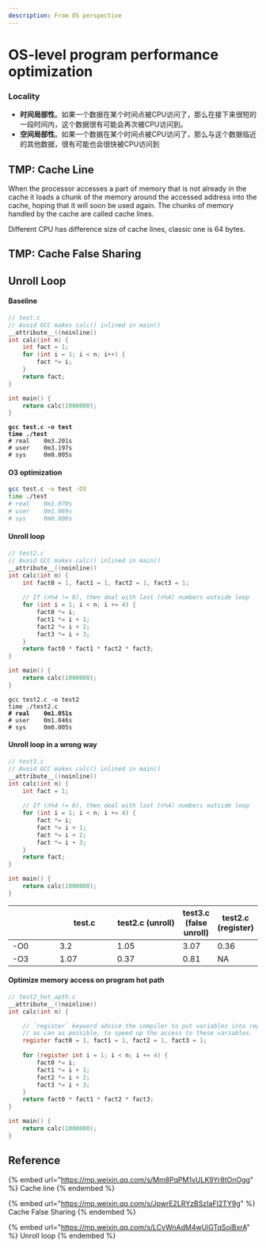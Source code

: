 ```yaml
---
description: From OS perspective
---
```


# OS-level program performance optimization

### **Locality**

* **时间局部性**。如果一个数据在某个时间点被CPU访问了，那么在接下来很短的一段时间内，这个数据很有可能会再次被CPU访问到。
* **空间局部性**。如果一个数据在某个时间点被CPU访问了，那么与这个数据临近的其他数据，很有可能也会很快被CPU访问到

## TMP: Cache Line

When the processor accesses a part of memory that is not already in the cache it loads a chunk of the memory around the accessed address into the cache, hoping that it will soon be used again. The chunks of memory handled by the cache are called cache lines.

Different CPU has difference size of cache lines, classic one is 64 bytes.

## TMP: Cache False Sharing



## Unroll Loop&#x20;

#### Baseline

```c
// test.c
// Avoid GCC makes calc() inlined in main()
__attribute__((noinline))
int calc(int n) {
    int fact = 1;
    for (int i = 1; i < n; i++) {
        fact *= i;
    }
    return fact;
}

int main() {
    return calc(1000000);
}
```

<pre class="language-sh"><code class="lang-sh"><strong>gcc test.c -o test
</strong><strong>time ./test
</strong># real    0m3.201s
# user    0m3.197s
# sys     0m0.005s
</code></pre>

#### O3 optimization

```bash
gcc test.c -o test -O3
time ./test
# real    0m1.070s
# user    0m1.069s
# sys     0m0.000s
```

#### Unroll loop&#x20;

```c
// test2.c
// Avoid GCC makes calc() inlined in main()
__attribute__((noinline))
int calc(int n) {
    int fact0 = 1, fact1 = 1, fact2 = 1, fact3 = 1;
    
    // If (n%4 != 0), then deal with last (n%4) numbers outside loop
    for (int i = 1; i < n; i += 4) {
        fact0 *= i;
        fact1 *= i + 1;
        fact2 *= i + 2;
        fact3 *= i + 3;
    }
    return fact0 * fact1 * fact2 * fact3;
}

int main() {
    return calc(1000000);
}
```

<pre class="language-bash"><code class="lang-bash">gcc test2.c -o test2
time ./test2.c
<strong># real    0m1.051s
</strong># user    0m1.046s
# sys     0m0.005s
</code></pre>

#### Unroll loop in a wrong way

```c
// test3.c
// Avoid GCC makes calc() inlined in main()
__attribute__((noinline))
int calc(int n) {
    int fact = 1;
    
    // If (n%4 != 0), then deal with last (n%4) numbers outside loop
    for (int i = 1; i < n; i += 4) {
        fact *= i;
        fact *= i + 1;
        fact *= i + 2;
        fact *= i + 3;
    }
    return fact;
}

int main() {
    return calc(1000000);
}
```

<table><thead><tr><th width="103"></th><th width="123">test.c</th><th width="141">test2.c (unroll)</th><th>test3.c (false unroll)</th><th>test2.c (register)</th></tr></thead><tbody><tr><td>-O0</td><td>3.2</td><td>1.05</td><td>3.07</td><td>0.36</td></tr><tr><td>-O3</td><td>1.07</td><td>0.37</td><td>0.81</td><td>NA</td></tr></tbody></table>

#### Optimize memory access on program hot path

```c
// test2_hot_apth.c
__attribute__((noinline))
int calc(int n) {

    // `register` keyword advice the compiler to put variables into registers  
    // as can as possible, to speed up the access to these variables.
    register fact0 = 1, fact1 = 1, fact2 = 1, fact3 = 1;
    
    for (register int i = 1; i < n; i += 4) {
        fact0 *= i;
        fact1 *= i + 1;
        fact2 *= i + 2;
        fact3 *= i + 3;
    }
    return fact0 * fact1 * fact2 * fact3;
}

int main() {
    return calc(1000000);
}
```

## Reference

{% embed url="https://mp.weixin.qq.com/s/Mm8PqPM1vULK9Yr8tOnOgg" %}
Cache line
{% endembed %}

{% embed url="https://mp.weixin.qq.com/s/JpwrE2LRYzBSzIaFl2TY9g" %}
Cache False Sharing
{% endembed %}

{% embed url="https://mp.weixin.qq.com/s/LCvWnAdM4wUiGTqSoiBxrA" %}
Unroll loop
{% endembed %}
